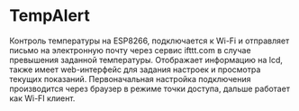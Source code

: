 # TempAlert

Контроль температуры на ESP8266, подключается к Wi-Fi и отправляет письмо на электронную почту через сервис ifttt.com в случае превышения заданной температуры. Отображает информацию на lcd, также имеет web-интерфейс для задания настроек и просмотра текущих показаний. Первоначальная настройка подключения производится через браузер в режиме точки доступа, дальше работает как Wi-FI клиент.
